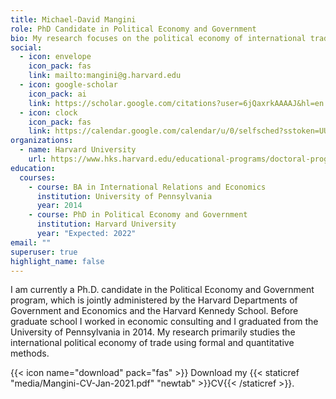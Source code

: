 ```yaml
---
title: Michael-David Mangini
role: PhD Candidate in Political Economy and Government
bio: My research focuses on the political economy of international trade.
social:
  - icon: envelope
    icon_pack: fas
    link: mailto:mangini@g.harvard.edu
  - icon: google-scholar
    icon_pack: ai
    link: https://scholar.google.com/citations?user=6jQaxrkAAAAJ&hl=en
  - icon: clock
    icon_pack: fas
    link: https://calendar.google.com/calendar/u/0/selfsched?sstoken=UU5FN2VnQ2VOQU9KfGRlZmF1bHR8YzQ5ZWM2YTM2OTE4MWE0YTc3YWE4NzlkNzJjNmE0ZTU
organizations:
  - name: Harvard University
    url: https://www.hks.harvard.edu/educational-programs/doctoral-programs/phd-political-economy-government
education:
  courses:
    - course: BA in International Relations and Economics
      institution: University of Pennsylvania
      year: 2014
    - course: PhD in Political Economy and Government
      institution: Harvard University
      year: "Expected: 2022"
email: ""
superuser: true
highlight_name: false
---
```

I am currently a Ph.D. candidate in the Political Economy and Government program, which is jointly administered by the Harvard Departments of Government and Economics and the Harvard Kennedy School. Before graduate school I worked in economic consulting and I graduated from the University of Pennsylvania in 2014. My research primarily studies the international political economy of trade using formal and quantitative methods.

{{< icon name="download" pack="fas" >}} Download my {{< staticref "media/Mangini-CV-Jan-2021.pdf" "newtab" >}}CV{{< /staticref >}}.
